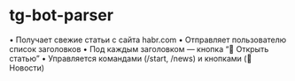 # tg-bot-parser
• Получает свежие статьи с сайта habr.com  • Отправляет пользователю список заголовков  • Под каждым заголовком — кнопка “🔗 Открыть статью”  • Управляется командами (/start, /news) и кнопками (📰 Новости)
